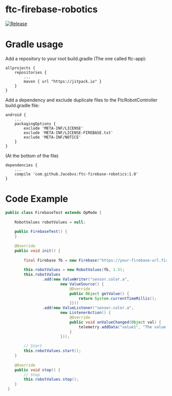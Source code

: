 # ftc-firebase-robotics

[![Release](https://jitpack.io/v/Jacobvs/ftc-firebase-robotics.svg)](https://jitpack.io/#Jacobvs/ftc-firebase-robotics)

Gradle usage
==============

Add a repository to your root build.gradle (The one called ftc-app):
```
allprojects {
    repositories {
        ...
		maven { url "https://jitpack.io" }
	}
}
```

Add a dependency and exclude duplicate files to the FtcRobotController build.gradle file:
```
android {
    ...
    packagingOptions {
        exclude 'META-INF/LICENSE'
        exclude 'META-INF/LICENSE-FIREBASE.txt'
        exclude 'META-INF/NOTICE'
    }
}
```
(At the bottom of the file)
```
dependencies {
    ...
    compile 'com.github.Jacobvs:ftc-firebase-robotics:1.0'
}
```

Code Example
===============

```java
public class FirebaseTest extends OpMode {
 
    RobotValues robotValues = null;
 
    public FirebaseTest() {
    }
 
    @Override
    public void init() {
 
        final Firebase fb = new Firebase("https://your-firebase-url.firebaseio.com/");
  
        this.robotValues = new RobotValues(fb, 1.5);
        this.robotValues
                .add(new ValueWriter("sensor.color.a",
                        new ValueSource() {
                            @Override
                            public Object getValue() {
                                return System.currentTimeMillis();
                            }}))
                .add(new ValueListener("sensor.color.a",
                        new ListenerAction() {
                            @Override
                            public void onValueChanged(Object val) {
                                telemetry.addData("value1", "The value is: " + val);
                            }
                        }));
 
 		// Start 
        this.robotValues.start();
    }
 
    @Override
    public void stop() {
    	// Stop 
        this.robotValues.stop();
    }
 }
```
